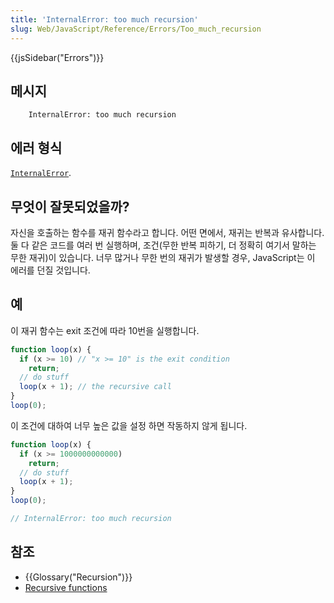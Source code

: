 ```yaml
---
title: 'InternalError: too much recursion'
slug: Web/JavaScript/Reference/Errors/Too_much_recursion
---
```

{{jsSidebar("Errors")}}

## 메시지

```
    InternalError: too much recursion
```

## 에러 형식

[`InternalError`](/en-US/docs/Web/JavaScript/Reference/Global_Objects/InternalError).

## 무엇이 잘못되었을까?

자신을 호출하는 함수를 재귀 함수라고 합니다. 어떤 면에서, 재귀는 반복과 유사합니다. 둘 다 같은 코드를 여러 번 실행하며, 조건(무한 반복 피하기, 더 정확히 여기서 말하는 무한 재귀)이 있습니다. 너무 많거나 무한 번의 재귀가 발생할 경우, JavaScript는 이 에러를 던질 것입니다.

## 예

이 재귀 함수는 exit 조건에 따라 10번을 실행합니다.

```js
function loop(x) {
  if (x >= 10) // "x >= 10" is the exit condition
    return;
  // do stuff
  loop(x + 1); // the recursive call
}
loop(0);
```

이 조건에 대하여 너무 높은 값을 설정 하면 작동하지 않게 됩니다.

```js example-bad
function loop(x) {
  if (x >= 1000000000000)
    return;
  // do stuff
  loop(x + 1);
}
loop(0);

// InternalError: too much recursion
```

## 참조

- {{Glossary("Recursion")}}
- [Recursive functions](/en-US/docs/Web/JavaScript/Guide/Functions#Recursion)
